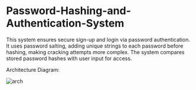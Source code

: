 # Password-Hashing-and-Authentication-System

This system ensures secure sign-up and login via password authentication. It uses password salting, adding unique strings to each password before hashing, making cracking attempts more complex. The system compares stored password hashes with user input for access.

Architecture Diagram:

![arch](https://github.com/keerthnn/Password-Hashing-and-Authentication-System/assets/79328813/a70b9ce8-acfe-4d87-b08f-1076cd14260c)
